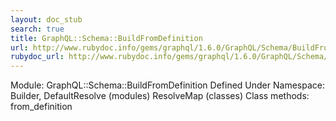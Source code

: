 ```yaml
---
layout: doc_stub
search: true
title: GraphQL::Schema::BuildFromDefinition
url: http://www.rubydoc.info/gems/graphql/1.6.0/GraphQL/Schema/BuildFromDefinition
rubydoc_url: http://www.rubydoc.info/gems/graphql/1.6.0/GraphQL/Schema/BuildFromDefinition
---
```


Module: GraphQL::Schema::BuildFromDefinition
Defined Under Namespace:
Builder, DefaultResolve (modules)
ResolveMap (classes)
Class methods:
from_definition

